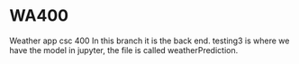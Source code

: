# WA400
Weather app csc 400
In this branch it is the back end.
testing3 is where we have the model in jupyter, the file is called weatherPrediction.
